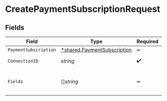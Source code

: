# CreatePaymentSubscriptionRequest


## Fields

| Field                                                                            | Type                                                                             | Required                                                                         | Description                                                                      |
| -------------------------------------------------------------------------------- | -------------------------------------------------------------------------------- | -------------------------------------------------------------------------------- | -------------------------------------------------------------------------------- |
| `PaymentSubscription`                                                            | [*shared.PaymentSubscription](../../../pkg/models/shared/paymentsubscription.md) | :heavy_minus_sign:                                                               | N/A                                                                              |
| `ConnectionID`                                                                   | *string*                                                                         | :heavy_check_mark:                                                               | ID of the connection                                                             |
| `Fields`                                                                         | []*string*                                                                       | :heavy_minus_sign:                                                               | Comma-delimited fields to return                                                 |